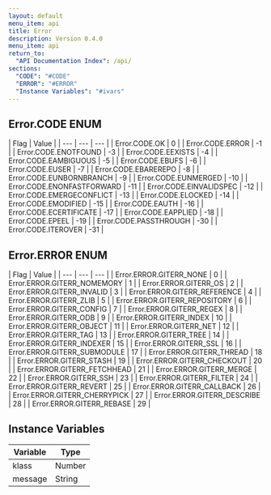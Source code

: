 ```yaml
---
layout: default
menu_item: api
title: Error
description: Version 0.4.0
menu_item: api
return_to:
  "API Documentation Index": /api/
sections:
  "CODE": "#CODE"
  "ERROR": "#ERROR"
  "Instance Variables": "#ivars"
---
```


## <a name="CODE"></a><span>Error.</span>CODE <span class="tags"><span class="enum">ENUM</span></span>

| Flag | Value |
| --- | --- | --- |
| <span>Error.CODE.</span>OK | 0 |
| <span>Error.CODE.</span>ERROR | -1 |
| <span>Error.CODE.</span>ENOTFOUND | -3 |
| <span>Error.CODE.</span>EEXISTS | -4 |
| <span>Error.CODE.</span>EAMBIGUOUS | -5 |
| <span>Error.CODE.</span>EBUFS | -6 |
| <span>Error.CODE.</span>EUSER | -7 |
| <span>Error.CODE.</span>EBAREREPO | -8 |
| <span>Error.CODE.</span>EUNBORNBRANCH | -9 |
| <span>Error.CODE.</span>EUNMERGED | -10 |
| <span>Error.CODE.</span>ENONFASTFORWARD | -11 |
| <span>Error.CODE.</span>EINVALIDSPEC | -12 |
| <span>Error.CODE.</span>EMERGECONFLICT | -13 |
| <span>Error.CODE.</span>ELOCKED | -14 |
| <span>Error.CODE.</span>EMODIFIED | -15 |
| <span>Error.CODE.</span>EAUTH | -16 |
| <span>Error.CODE.</span>ECERTIFICATE | -17 |
| <span>Error.CODE.</span>EAPPLIED | -18 |
| <span>Error.CODE.</span>EPEEL | -19 |
| <span>Error.CODE.</span>PASSTHROUGH | -30 |
| <span>Error.CODE.</span>ITEROVER | -31 |

## <a name="ERROR"></a><span>Error.</span>ERROR <span class="tags"><span class="enum">ENUM</span></span>

| Flag | Value |
| --- | --- | --- |
| <span>Error.ERROR.</span>GITERR_NONE | 0 |
| <span>Error.ERROR.</span>GITERR_NOMEMORY | 1 |
| <span>Error.ERROR.</span>GITERR_OS | 2 |
| <span>Error.ERROR.</span>GITERR_INVALID | 3 |
| <span>Error.ERROR.</span>GITERR_REFERENCE | 4 |
| <span>Error.ERROR.</span>GITERR_ZLIB | 5 |
| <span>Error.ERROR.</span>GITERR_REPOSITORY | 6 |
| <span>Error.ERROR.</span>GITERR_CONFIG | 7 |
| <span>Error.ERROR.</span>GITERR_REGEX | 8 |
| <span>Error.ERROR.</span>GITERR_ODB | 9 |
| <span>Error.ERROR.</span>GITERR_INDEX | 10 |
| <span>Error.ERROR.</span>GITERR_OBJECT | 11 |
| <span>Error.ERROR.</span>GITERR_NET | 12 |
| <span>Error.ERROR.</span>GITERR_TAG | 13 |
| <span>Error.ERROR.</span>GITERR_TREE | 14 |
| <span>Error.ERROR.</span>GITERR_INDEXER | 15 |
| <span>Error.ERROR.</span>GITERR_SSL | 16 |
| <span>Error.ERROR.</span>GITERR_SUBMODULE | 17 |
| <span>Error.ERROR.</span>GITERR_THREAD | 18 |
| <span>Error.ERROR.</span>GITERR_STASH | 19 |
| <span>Error.ERROR.</span>GITERR_CHECKOUT | 20 |
| <span>Error.ERROR.</span>GITERR_FETCHHEAD | 21 |
| <span>Error.ERROR.</span>GITERR_MERGE | 22 |
| <span>Error.ERROR.</span>GITERR_SSH | 23 |
| <span>Error.ERROR.</span>GITERR_FILTER | 24 |
| <span>Error.ERROR.</span>GITERR_REVERT | 25 |
| <span>Error.ERROR.</span>GITERR_CALLBACK | 26 |
| <span>Error.ERROR.</span>GITERR_CHERRYPICK | 27 |
| <span>Error.ERROR.</span>GITERR_DESCRIBE | 28 |
| <span>Error.ERROR.</span>GITERR_REBASE | 29 |

## <a name="ivars"></a>Instance Variables

| Variable | Type |
| --- | --- |
| <a name="klass"></a>klass | Number |
| <a name="message"></a>message | String |

